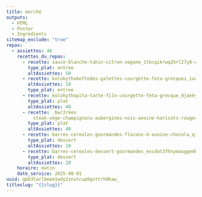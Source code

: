 ```yaml
---
title: marché
outputs:
  - HTML
  - Poster
  - Ingredients
sitemap_exclude: "true"
repas:
  - assiettes: 40
    recettes_du_repas:
      - recette: sauce-blanche-tahin-citron-vegane_1tbcqikrwq2krl27y8-wibrfnsxnn5mjtqym
        type_plat: entree
        altAssiettes: 50
      - recette: kolokythokeftedes-galettes-courgette-feta-grecques_iuu0z_af3uzfnhdk9ypgrmlu_-qn64cuz7jv
        altAssiettes: 10
        type_plat: entree
      - recette: kolokythopita-tarte-filo-courgette-feta-grecque_8jaekytp-ugpt05g-jwgjuqa-xseqspbol9g
        type_plat: plat
        altAssiettes: 40
      - recette: _bwr2rkex
          steak-vege-champignons-aubergines-noix-avoine-haricots-rouges-version-amelioree_6068ae73-1984-4084-890f-17076c0afe8c
        type_plat: plat
        altAssiettes: 40
      - recette: barres-cereales-gourmandes-flocons-d-avoine-chocola_q1eozsxah1hwo7bnjp-huaaue2nr6dkbh2-t
        type_plat: dessert
        altAssiettes: 10
      - recette: barres-cereales-dessert-gourmandes_excdwt3fhnymaugge4hzbravklsbmguv_j82
        type_plat: dessert
        altAssiettes: 20
    horaire: matin
    date_service: 2025-08-01
uuid: qbb3lwrlbeem1wdy2znutcup0gvttrh06aw_
titleslug: "{{slug}}"
---
```


